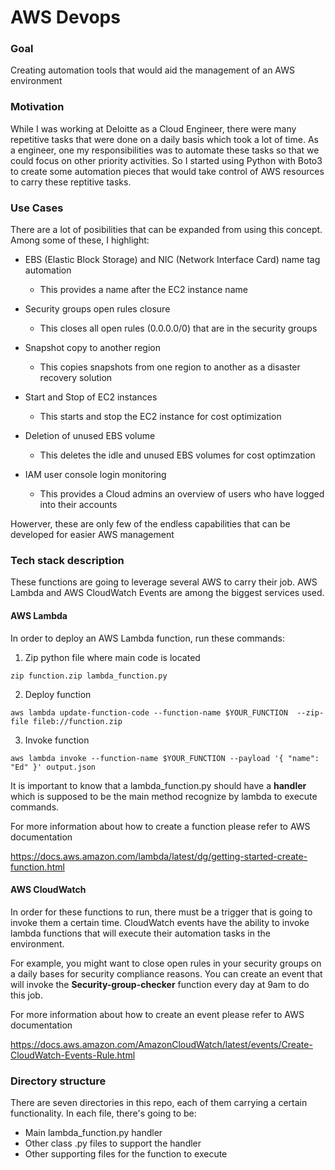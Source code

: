 # AWS Devops

### Goal
Creating automation tools that would aid the management of an AWS environment

### Motivation
While I was working at Deloitte as a Cloud Engineer, there were many repetitive tasks that were done on a daily basis which took a lot of time. As a engineer, one my responsibilities was to automate these tasks so that we could focus on other priority activities. So I started using Python with Boto3 to create some automation pieces that would take control of AWS resources to carry these reptitive tasks.

### Use Cases
There are a lot of posibilities that can be expanded from using this concept. Among some of these, I highlight: 
- EBS (Elastic Block Storage) and NIC (Network Interface Card) name tag automation
  - This provides a name after the EC2 instance name

- Security groups open rules closure
  - This closes all open rules (0.0.0.0/0) that are in the security groups

- Snapshot copy to another region
  - This copies snapshots from one region to another as a disaster recovery solution

- Start and Stop of EC2 instances
  - This starts and stop the EC2 instance for cost optimization

- Deletion of unused EBS volume
  - This deletes the idle and unused EBS volumes for cost optimzation

- IAM user console login monitoring
  - This provides a Cloud admins an overview of users who have logged into their accounts

Howerver, these are only few of the endless capabilities that can be developed for easier AWS management

### Tech stack description
These functions are going to leverage several AWS to carry their job. AWS Lambda and AWS CloudWatch Events are among the biggest services used.

#### AWS Lambda

In order to deploy an AWS Lambda function, run these commands:
1. Zip python file where main code is located
```
zip function.zip lambda_function.py
```
2. Deploy function
```
aws lambda update-function-code --function-name $YOUR_FUNCTION  --zip-file fileb://function.zip
```
3. Invoke function
```
aws lambda invoke --function-name $YOUR_FUNCTION --payload '{ "name": "Ed" }' output.json
```

It is important to know that a lambda_function.py should have a **handler** which is supposed to be the main method recognize by lambda to execute commands.

For more information about how to create a function please refer to AWS documentation

https://docs.aws.amazon.com/lambda/latest/dg/getting-started-create-function.html

#### AWS CloudWatch
In order for these functions to run, there must be a trigger that is going to invoke them a certain time. CloudWatch events have the ability to invoke lambda functions that will execute their automation tasks in the environment.

For example, you might want to close open rules in your security groups on a daily bases for security compliance reasons. You can create an event that will invoke the **Security-group-checker** function every day at 9am to do this job.

For more information about how to create an event please refer to AWS documentation

https://docs.aws.amazon.com/AmazonCloudWatch/latest/events/Create-CloudWatch-Events-Rule.html

### Directory structure
There are seven directories in this repo, each of them carrying a certain functionality. In each file, there's going to be:
- Main lambda_function.py handler
- Other class .py files to support the handler
- Other supporting files for the function to execute